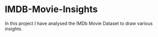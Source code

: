 # IMDB-Movie-Insights
In this project I have analysed the IMDb Movie Dataset to draw various insights.





